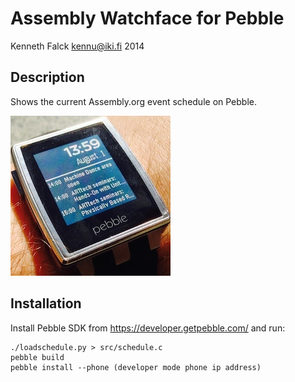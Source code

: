 # Assembly Watchface for Pebble
Kenneth Falck <kennu@iki.fi> 2014

## Description

Shows the current Assembly.org event schedule on Pebble.

![Screenshot](https://raw.githubusercontent.com/kennu/asmpebble/master/screenshots/asmpebble.jpg)

## Installation

Install Pebble SDK from https://developer.getpebble.com/ and run:

    ./loadschedule.py > src/schedule.c
    pebble build
    pebble install --phone (developer mode phone ip address)
